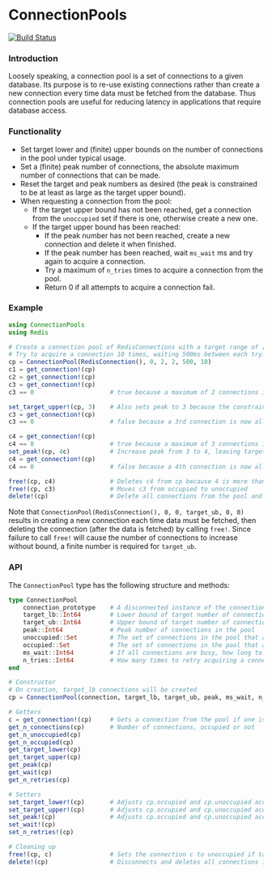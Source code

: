 # ConnectionPools

[![Build Status](https://travis-ci.org/JockLawrie/ConnectionPools.jl.svg?branch=master)](https://travis-ci.org/JockLawrie/ConnectionPools.jl)


### Introduction
Loosely speaking, a connection pool is a set of connections to a given database. Its purpose is to re-use existing connections rather than create a new connection every time data must be fetched from the database. Thus connection pools are useful for reducing latency in applications that require database access.


### Functionality
- Set target lower and (finite) upper bounds on the number of connections in the pool under typical usage.
- Set a (finite) peak number of connections, the absolute maximum number of connections that can be made.
- Reset the target and peak numbers as desired (the peak is constrained to be at least as large as the target upper bound).
- When requesting a connection from the pool:
    - If the target upper bound has not been reached, get a connection from the `unoccupied` set if there is one, otherwise create a new one.
    - If the target upper bound has been reached:
        - If the peak number has not been reached, create a new connection and delete it when finished.
        - If the peak number has been reached, wait `ms_wait` ms and try again to acquire a connection.
        - Try a maximum of `n_tries` times to acquire a connection from the pool.
        - Return 0 if all attempts to acquire a connection fail.


### Example
```julia
using ConnectionPools
using Redis

# Create a connection pool of RedisConnections with a target range of [0, 2] connections and a peak of 2 connections.
# Try to acquire a connection 10 times, waiting 500ms between each try.
cp = ConnectionPool(RedisConnection(), 0, 2, 2, 500, 10)
c1 = get_connection!(cp)
c2 = get_connection!(cp)
c3 = get_connection!(cp)
c3 == 0                     # true because a maximum of 2 connections is allowed

set_target_upper!(cp, 3)    # Also sets peak to 3 because the constraint target_ub <= peak is enforced
c3 = get_connection!(cp)
c3 == 0                     # false because a 3rd connection is now allowed

c4 = get_connection!(cp)
c4 == 0                     # true because a maximum of 3 connections is allowed
set_peak!(cp, 4c)           # Increase peak from 3 to 4, leaving target upper bound at 3
c4 = get_connection!(cp)
c4 == 0                     # false because a 4th connection is now allowed

free!(cp, c4)               # Deletes c4 from cp because 4 is more than the target upper bound
free!(cp, c3)               # Moves c3 from occupied to unoccupied
delete!(cp)                 # Delete all connections from the pool and set peak and target upper bound to 0
```

Note that `ConnectionPool(RedisConnection(), 0, 0, target_ub, 0, 0)` results in creating a new connection each time data must be fetched, then deleting the connection (after the data is fetched) by calling `free!`. Since failure to call `free!` will cause the number of connections to increase without bound, a finite number is required for `target_ub`.

### API
The `ConnectionPool` type has the following structure and methods:
```julia
type ConnectionPool
    connection_prototype    # A disconnected instance of the connection
    target_lb::Int64        # Lower bound of target number of connections in the pool
    target_ub::Int64        # Upper bound of target number of connections in the pool
    peak::Int64             # Peak number of connections in the pool 
    unoccupied::Set         # The set of connections in the pool that are not being used
    occupied::Set           # The set of connections in the pool that are being used
    ms_wait::Int64          # If all connections are busy, how long to wait (ms) before trying to connect again
    n_tries::Int64          # How many times to retry acquiring a connection
end

# Constructor
# On creation, target_lb connections will be created
cp = ConnectionPool(connection, target_lb, target_ub, peak, ms_wait, n_retries)

# Getters
c = get_connection!(cp)     # Gets a connection from the pool if one is available, else returns 0
get_n_connections(cp)       # Number of connections, occupied or not
get_n_unoccupied(cp)
get_n_occupied(cp)
get_target_lower(cp)
get_target_upper(cp)
get_peak(cp)
get_wait(cp)
get_n_retries(cp)

# Setters
set_target_lower!(cp)       # Adjusts cp.occupied and cp.unoccupied accordingly if necessary
set_target_upper!(cp)       # Adjusts cp.occupied and cp.unoccupied accordingly if necessary
set_peak!(cp)               # Adjusts cp.occupied and cp.unoccupied accordingly if necessary
set_wait!(cp)
set_n_retries!(cp)

# Cleaning up
free!(cp, c)                # Sets the connection c to unoccupied if target upper is not exceeded, otherwise deletes it from the pool
delete!(cp)                 # Disconnects and deletes all connections in the pool and sets target_ub and peak to 0
```
